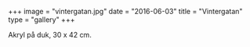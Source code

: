 +++
image = "vintergatan.jpg"
date = "2016-06-03"
title = "Vintergatan"
type = "gallery"
+++

Akryl på duk, 30 x 42 cm.
 

